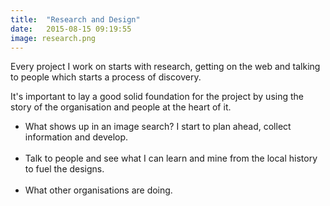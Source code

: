 ```yaml
---
title:  "Research and Design"
date:   2015-08-15 09:19:55
image: research.png
---
```


Every project I work on starts with research, getting on the web and talking to people which starts a process of discovery.<br /> 

It's important to lay a good solid foundation for the project by using the story of the organisation and people at the heart of it.<br />

<ul>
<li>What shows up in an image search? I start to plan ahead, collect information and develop.</li><br>
<li>Talk to people and see what I can learn and mine from the local history to fuel the designs.</li><br>
<li>What other organisations are doing.</li><br>
</ul>